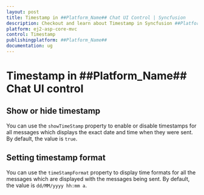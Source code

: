 ```yaml
---
layout: post
title: Timestamp in ##Platform_Name## Chat UI Control | Syncfusion
description: Checkout and learn about Timestamp in Syncfusion ##Platform_Name## Chat UI control of Syncfusion Essential JS 2 and more.
platform: ej2-asp-core-mvc
control: Timestamp
publishingplatform: ##Platform_Name##
documentation: ug
---
```


# Timestamp in ##Platform_Name## Chat UI control

## Show or hide timestamp

You can use the `showTimeStamp` property to enable or disable timestamps for all messages which displays the exact date and time when they were sent. By default, the value is `true`.

## Setting timestamp format

You can use the `timeStampFormat` property to display time formats for all the messages which are displayed with the messages being sent. By default, the value is `dd/MM/yyyy hh:mm a`.